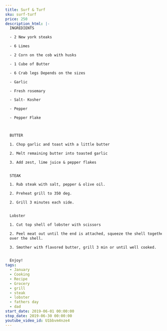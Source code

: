 ```yaml
---
title: Surf & Turf
sku: surf-turf
price: 250
description_html: |-
  INGREDIENTS

  - 2 New york steaks

  - 6 Limes

  - 2 Corn on the cob with husks

  - 1 Cube of Butter

  - 6 Crab legs Depends on the sizes

  - Garlic 

  - Fresh rosemary

  - Salt- Kosher

  - Pepper

  - Pepper Flake



  BUTTER

  1. Chop garlic and toast with a little butter

  2. Melt remaining butter into toasted garlic

  3. Add zest, lime juice & pepper flakes


  STEAK

  1. Rub steak with salt, pepper & olive oil.

  2. Preheat grill to 350 deg.

  2. Grill 3 minutes each side.


  Lobster

  1. Cut top shell of lobster with scissors

  2. Peel meat out until the end is attached, squeeze the shell together and lay
  over the shell.

  3. Smother with flavored butter, grill 3 min or until well cooked.


  Enjoy!
tags:
  - January
  - Cooking
  - Recipe
  - Grocery
  - grill
  - steak
  - lobster
  - fathers day
  - dad
start_date: 2019-06-01 00:00:00
stop_date: 2019-06-30 00:00:00
youtube_video_id: U1bbvm4nze4
---
```


